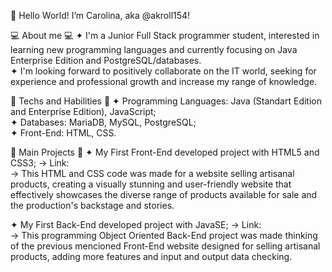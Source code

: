   👋 Hello World!
  I’m Carolina, aka @akroll154!
  
 💻 About me 💻 
 ✦ I'm a Junior Full Stack programmer student, interested in learning new programming languages and currently focusing on Java Enterprise Edition and PostgreSQL/databases. <br>
 ✦ I'm looking forward to positively collaborate on the IT world, seeking for experience and professional growth and increase my range of knowledge.

 📌 Techs and Habilities 📌 
 ✦ Programming Languages: Java (Standart Edition and Enterprise Edition), JavaScript; <br>
 ✦ Databases: MariaDB, MySQL, PostgreSQL; <br>
 ✦ Front-End: HTML, CSS. <br>

  🚀 Main Projects 🚀
  ✦ My First Front-End developed project with HTML5 and CSS3; 
    → Link: <br>
    → This HTML and CSS code was made for a website selling artisanal products, creating a visually stunning and user-friendly website that effectively showcases the diverse range of products available for sale and the production's backstage and stories. <br>
  
  ✦ My First Back-End developed project with JavaSE;
    → Link: <br>
    → This programming Object Oriented Back-End project was made thinking of the previous mencioned Front-End website designed for selling artisanal products, adding more features and input and output data checking. <br>
  
  
  

<!---
akroll154/akroll154 is a ✨ special ✨ repository because its `README.md` (this file) appears on your GitHub profile.
You can click the Preview link to take a look at your changes.
--->
